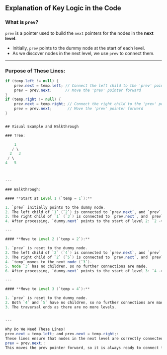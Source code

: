 ## Explanation of Key Logic in the Code

### What is `prev`?

`prev` is a pointer used to build the `next` pointers for the nodes in the **next level**. 
- Initially, `prev` points to the dummy node at the start of each level.
- As we discover nodes in the next level, we use `prev` to connect them.

---

### Purpose of These Lines:

```java
if (temp.left != null) {
    prev.next = temp.left; // Connect the left child to the 'prev' pointer
    prev = prev.next;      // Move the 'prev' pointer forward
}
if (temp.right != null) {
    prev.next = temp.right; // Connect the right child to the 'prev' pointer
    prev = prev.next;       // Move the 'prev' pointer forward
}


## Visual Example and Walkthrough

### Tree:

    1
   / \
  2   3
 / \
4   5



---

### Walkthrough:

#### **Start at Level 1 (`temp = 1`):**

1. `prev` initially points to the dummy node.
2. The left child of `1` (`2`) is connected to `prev.next`, and `prev` moves to `2`.
3. The right child of `1` (`3`) is connected to `prev.next`, and `prev` moves to `3`.
4. After processing, `dummy.next` points to the start of level 2: `2 -> 3`.

---

#### **Move to Level 2 (`temp = 2`):**

1. `prev` is reset to the dummy node.
2. The left child of `2` (`4`) is connected to `prev.next`, and `prev` moves to `4`.
3. The right child of `2` (`5`) is connected to `prev.next`, and `prev` moves to `5`.
4. `temp` moves to the next node (`3`).
5. Node `3` has no children, so no further connections are made.
6. After processing, `dummy.next` points to the start of level 3: `4 -> 5`.

---

#### **Move to Level 3 (`temp = 4`):**

1. `prev` is reset to the dummy node.
2. Both `4` and `5` have no children, so no further connections are made.
3. The traversal ends as there are no more levels.


---

Why Do We Need These Lines?
prev.next = temp.left; and prev.next = temp.right;:
These lines ensure that nodes in the next level are correctly connected in left-to-right order.
prev = prev.next;:
This moves the prev pointer forward, so it is always ready to connect the next child node